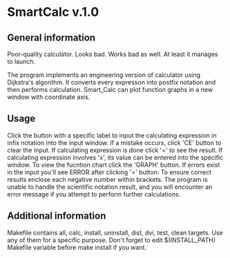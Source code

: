 # SmartCalc v.1.0

## General information

Poor-quality calculator. Looks bad. Works bad as well. At least it manages to launch.

The program implements an engineering version of calculator using Dijkstra's algorithm. It converts every expresson into postfix notation and then performs calculation. Smart_Calc can plot function graphs in a new window with coordinate axis.

## Usage

Click the button with a specific label to input the calculating expression in infix notation into the input window. If a mistake occurs, click 'CE' button to clear the input. If calculating expression is done click '=' to see the result. If calculating expression involves 'x', its value can be entered into the specific window. To view the fucntion chart click the 'GRAPH' button. If errors exist in the input you'll see ERROR after clicking '=' button. To ensure correct results enclose each negative number within brackets. The program is unable to handle the scientific notation result, and you will encounter an error message if you attempt to perform further calculations.

## Additional information

Makefile contains all, calc, install, uninstall, dist, dvi, test, clean targets. Use any of them for a specific purpose. Don't forget to edit 
$(INSTALL_PATH) Makefile variable before make install if you want. 
